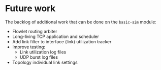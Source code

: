 # Future work

The backlog of additional work that can be done on the `basic-sim` module:

* Flowlet routing arbiter
* Long-living TCP application and scheduler
* Add link filter to interface (link) utilization tracker
* Improve testing:
  * Link utilization log files
  * UDP burst log files
* Topology individual link settings

